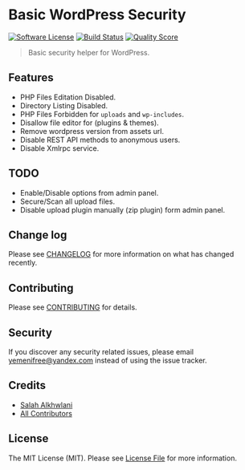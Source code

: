 # Basic WordPress Security

[![Software License][ico-license]](LICENSE.md)
[![Build Status][ico-build]][link-build]
[![Quality Score][ico-code-quality]][link-code-quality]


> Basic security helper for WordPress.

## Features
- PHP Files Editation Disabled.
- Directory Listing Disabled.
- PHP Files Forbidden for `uploads` and `wp-includes`.
- Disallow file editor for (plugins & themes).
- Remove wordpress version from assets url.
- Disable REST API methods to anonymous users.
- Disable Xmlrpc service.

## TODO
- Enable/Disable options from admin panel.
- Secure/Scan all upload files.
- Disable upload plugin manually (zip plugin) form admin panel.

## Change log

Please see [CHANGELOG](CHANGELOG.md) for more information on what has changed recently.

## Contributing

Please see [CONTRIBUTING](CONTRIBUTING.md) for details.

## Security

If you discover any security related issues, please email yemenifree@yandex.com instead of using the issue tracker.

## Credits

- [Salah Alkhwlani][link-author]
- [All Contributors][link-contributors]

## License

The MIT License (MIT). Please see [License File](LICENSE.md) for more information.

[ico-license]: https://img.shields.io/badge/license-MIT-brightgreen.svg?style=flat-square
[ico-code-quality]: https://scrutinizer-ci.com/g/yemenifree/wp-security/badges/quality-score.png?b=master
[ico-build]: https://scrutinizer-ci.com/g/yemenifree/wp-security/badges/build.png?b=master

[link-author]: https://github.com/yemenifree
[link-contributors]: ../../contributors
[link-code-quality]: https://scrutinizer-ci.com/g/yemenifree/laravel-arabic-numbers-middleware/code-structure
[link-build]: https://scrutinizer-ci.com/g/yemenifree/wp-security/build-status/maste

